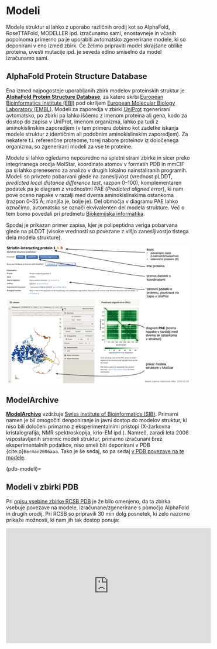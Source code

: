 # Modeli

Modele struktur si lahko z uporabo različnih orodij kot so AlphaFold, RoseTTAFold, MODELLER ipd. izračunamo sami, enostavneje in včasih popolnoma primerno pa je uporabiti avtomatsko zgenerirane modele, ki so deponirani v eno izmed zbirk. Če želimo pripraviti model skrajšane oblike proteina, uvesti mutacije ipd. je seveda edino smiselno da model izračunamo sami.

## AlphaFold Protein Structure Database

Ena izmed najpogosteje uporabljanih zbirk modelov proteinskih struktur je [**AlphaFold Protein Structure Database**](https://alphafold.ebi.ac.uk/), za katero skrbi [European Bioinformatics Institute (EBI)](https://www.ebi.ac.uk/) pod okriljem [European Molecular Biology Laboratory (EMBL)](https://www.embl.org/). Modeli za zaporedja v zbirki [UniProt](https://www.uniprot.org/) zgenerirani avtomatsko, po zbirki pa lahko iščemo z imenom proteina ali gena, kodo za dostop do zapisa v UniProt, imenom organizma, lahko pa tudi z aminokislinskim zaporedjem (v tem primeru dobimo kot zadetke iskanja modele struktur z identičnim ali podobnim aminokislinskim zaporedjem). Za nekatere t.i. referenčne proteome, torej nabore proteinov iz določenega organizma, so zgenerirani modeli za vse te proteine.

Modele si lahko ogledamo neposredno na spletni strani zbirke in sicer preko integriranega orodja MolStar, koordinate atomov v formatih PDB in mmCIF pa si lahko prenesemo za analizo v drugih lokalno nainstaliranih programih. Modeli so privzeto pobarvani glede na zanesljivost (vrednost pLDDT, *predicted local distance difference test*, razpon 0–100), komplementaren podatek pa je diagram z vrednostmi PAE (*Predicted aligned error*), ki nam pove oceno napake v razalji med dvema aminokislinskima ostankoma (razpon 0–35 Å; manjša je, bolje je). Del območja v diagramu PAE lahko označimo, avtomatsko se označi ekvivalenten del modela strukture. Več o tem bomo povedali pri predmetu [Biokemijska informatika](https://mpavsic.github.io/biokeminfo/).

Spodaj je prikazan primer zapisa, kjer je polipeptidna veriga pobarvana glede na pLDDT (visoke vrednosti so povezane z višjo zanesljivostjo tistega dela modela strukture).

![primer zapisa v AlphaFold structure database](slike/alphafold-primer1.png)

## ModelArchive

[**ModelArchive**](https://www.modelarchive.org/) vzdržuje [Swiss Institute of Bioinformatics (SIB)](https://www.sib.swiss/). Primarni namen je bil omogočiti denponiranje in javni dostop do modelov struktur, ki niso bili določeni primarno z eksperimentalnimi pristopi (X-žarkovna kristalografija, NMR spektroskopija, krio-EM ipd.). Namreč, zaradi leta 2006 vspostavljenih smernic modeli struktur, primarno izračunani brez eksperimentalnih podatkov, niso smeli biti deponirani v PDB {cite:p}`Berman2006aaa`. Tako je še sedaj, so pa sedaj [v PDB povezave na te modele](pdb-modeli).

(pdb-modeli)=
## Modeli v zbirki PDB

Pri [opisu vsebine zbirke RCSB PDB](pdb-vsebina) je že bilo omenjeno, da ta zbirka vsebuje povezave na modele, izračunane/zgenerirane s pomočjo AlphaFold in drugih orodij. Pri RCSB so pripravili 30 min dolg posnetek, ki zelo nazorno prikaže možnosti, ki nam jih tak dostop ponuja:

<iframe width="560" height="315" src="https://www.youtube.com/embed/z51RVkPnrf0?si=nhrsMP_NCekVdSWA" title="YouTube video player" frameborder="0" allow="accelerometer; autoplay; clipboard-write; encrypted-media; gyroscope; picture-in-picture; web-share" allowfullscreen></iframe>








